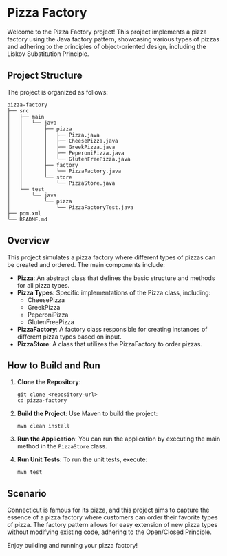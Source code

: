 # Pizza Factory

Welcome to the Pizza Factory project! This project implements a pizza factory using the Java factory pattern, showcasing various types of pizzas and adhering to the principles of object-oriented design, including the Liskov Substitution Principle.

## Project Structure

The project is organized as follows:

```
pizza-factory
├── src
│   ├── main
│   │   └── java
│   │       ├── pizza
│   │       │   ├── Pizza.java
│   │       │   ├── CheesePizza.java
│   │       │   ├── GreekPizza.java
│   │       │   ├── PeperoniPizza.java
│   │       │   └── GlutenFreePizza.java
│   │       ├── factory
│   │       │   └── PizzaFactory.java
│   │       └── store
│   │           └── PizzaStore.java
│   └── test
│       └── java
│           └── pizza
│               └── PizzaFactoryTest.java
├── pom.xml
└── README.md
```

## Overview

This project simulates a pizza factory where different types of pizzas can be created and ordered. The main components include:

- **Pizza**: An abstract class that defines the basic structure and methods for all pizza types.
- **Pizza Types**: Specific implementations of the Pizza class, including:
  - CheesePizza
  - GreekPizza
  - PeperoniPizza
  - GlutenFreePizza
- **PizzaFactory**: A factory class responsible for creating instances of different pizza types based on input.
- **PizzaStore**: A class that utilizes the PizzaFactory to order pizzas.

## How to Build and Run

1. **Clone the Repository**:
   ```
   git clone <repository-url>
   cd pizza-factory
   ```

2. **Build the Project**:
   Use Maven to build the project:
   ```
   mvn clean install
   ```

3. **Run the Application**:
   You can run the application by executing the main method in the `PizzaStore` class.

4. **Run Unit Tests**:
   To run the unit tests, execute:
   ```
   mvn test
   ```

## Scenario

Connecticut is famous for its pizza, and this project aims to capture the essence of a pizza factory where customers can order their favorite types of pizza. The factory pattern allows for easy extension of new pizza types without modifying existing code, adhering to the Open/Closed Principle.

Enjoy building and running your pizza factory!